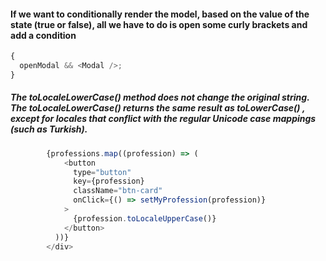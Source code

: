 #### If we want to conditionally render the model, based on the value of the state (true or false), all we have to do is open some curly brackets and add a condition

```javascript
{
  openModal && <Modal />;
}
```

##### The toLocaleLowerCase() method does not change the original string. The toLocaleLowerCase() returns the same result as toLowerCase() , except for locales that conflict with the regular Unicode case mappings (such as Turkish).

```javascript
        {professions.map((profession) => (
            <button
              type="button"
              key={profession}
              className="btn-card"
              onClick={() => setMyProfession(profession)}
            >
              {profession.toLocaleUpperCase()}
            </button>
          ))}
        </div>
```
